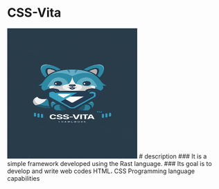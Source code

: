# CSS-Vita
  <img height="300" width="300" src="a-whimsical-and-charming-logo-featuring-a-cute-blu-djuw3PX_QViOlze_NOyYIg-lDMtjz6iR3ytKrZ9xmOgCA.jpeg"/>
# description 
### It is a simple framework developed using the Rast language. 
### Its goal is to develop and write web codes HTML، CSS Programming language capabilities 

